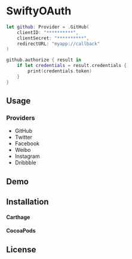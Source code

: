 # SwiftyOAuth

```swift
let github: Provider = .GitHub(
    clientID: "**********",
    clientSecret: "**********",
    redirectURL: "myapp://callback"
)

github.authorize { result in
    if let credentials = result.credentials {
        print(credentials.token)
    }
}
```

## Usage

### Providers

- GitHub
- Twitter
- Facebook
- Weibo
- Instagram
- Dribbble

## Demo

## Installation

#### Carthage

#### CocoaPods

## License
